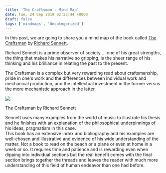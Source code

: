 ```yaml
---
title: 'The Craftsman - Mind Map'
date: Tue, 24 Sep 2019 02:23:44 +0000
draft: false
tags: ['mindmaps', 'Uncategorized']
---
```


In this post, we are going to share you a mind map of the book called [The Craftsman](https://www.amazon.in/Craftsman-Richard-Sennett/dp/0141022094/ref=sr_1_1?crid=35HAI4CQANN4V&keywords=the+craftsman+richard+sennett&qid=1569316677&s=gateway&sprefix=the+crafts%2Caps%2C303&sr=8-1) by [Richard Sennett](https://en.wikipedia.org/wiki/Richard_Sennett).

Richard Sennett is a prime observer of society … one of his great strengths, the thing that makes his narrative so gripping, is the sheer range of his thinking and his brilliance in relating the past to the present.

The Craftsman is a complex but very rewarding read about craftsmanship, pride in one's work and the differences between individual work and mechanical production, and the intellectual investment in the former versus the more mechanistic approach in the latter.

![](http://hangaroundtheweb.com/wp-content/uploads/2019/09/craftsman.png)

The Craftsman by Richard Sennett

  
Sennett uses many examples from the world of music to illustrate his thesis and he finishes with an explanation of the philosophical underpinnings of his ideas, pragmatism in this case.  
This book has an extensive index and bibliography and his examples are well-chosen and illustrative and evidence of his wide understanding of the matter. Not a book to read on the beach or a plane or even at home in a week or so. It requires time and patience and is rewarding even when dipping into individual sections but the real benefit comes with the final section brings together the threads and leaves the reader with much more understanding of this field of human endeavor than one had before.